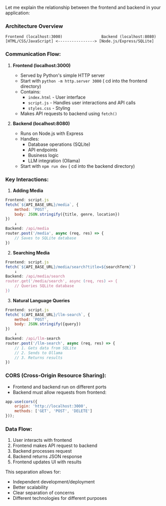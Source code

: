 

Let me explain the relationship between the frontend and backend in your application:

### Architecture Overview
```
Frontend (localhost:3000)                 Backend (localhost:8080)
[HTML/CSS/JavaScript] <----------------> [Node.js/Express/SQLite]
```

### Communication Flow:

1. **Frontend (localhost:3000)**
   - Served by Python's simple HTTP server
   - Start with `python -m http.server 3000` ( cd into the frontend directory)
   - Contains:
     - `index.html` - User interface
     - `script.js` - Handles user interactions and API calls
     - `styles.css` - Styling
   - Makes API requests to backend using `fetch()`

2. **Backend (localhost:8080)**
   - Runs on Node.js with Express
   - Handles:
     - Database operations (SQLite)
     - API endpoints
     - Business logic
     - LLM integration (Ollama)
   - Start with `npm run dev` ( cd into the backend directory)

### Key Interactions:

1. **Adding Media**
```javascript
Frontend: script.js
fetch(`${API_BASE_URL}/media`, {
    method: 'POST',
    body: JSON.stringify({title, genre, location})
})
    ↓
Backend: /api/media
router.post('/media', async (req, res) => {
    // Saves to SQLite database
})
```

2. **Searching Media**
```javascript
Frontend: script.js
fetch(`${API_BASE_URL}/media/search?title=${searchTerm}`)
    ↓
Backend: /api/media/search
router.get('/media/search', async (req, res) => {
    // Queries SQLite database
})
```

3. **Natural Language Queries**
```javascript
Frontend: script.js
fetch(`${API_BASE_URL}/llm-search`, {
    method: 'POST',
    body: JSON.stringify({query})
})
    ↓
Backend: /api/llm-search
router.post('/llm-search', async (req, res) => {
    // 1. Gets data from SQLite
    // 2. Sends to Ollama
    // 3. Returns results
})
```

### CORS (Cross-Origin Resource Sharing):
- Frontend and backend run on different ports
- Backend must allow requests from frontend:
```javascript
app.use(cors({
    origin: 'http://localhost:3000',
    methods: ['GET', 'POST', 'DELETE']
}));
```

### Data Flow:
1. User interacts with frontend
2. Frontend makes API request to backend
3. Backend processes request
4. Backend returns JSON response
5. Frontend updates UI with results

This separation allows for:
- Independent development/deployment
- Better scalability
- Clear separation of concerns
- Different technologies for different purposes
